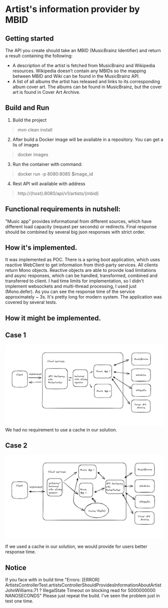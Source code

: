# Artist's information provider by MBID 

## Getting started

The API you create should take an MBID (MusicBrainz Identifier) and return a result containing the following:
- A description of the artist is fetched from MusicBrainz and Wikipedia resources. Wikipedia doesn’t contain any MBIDs so the mapping
between MBID and Wiki can be found in the MusicBrainz API.
- A list of all albums the artist has released and links to its corresponding album cover art. The albums can be found in MusicBrainz, but
the cover art is found in Cover Art Archive.

## Build and Run
1. Build the project
>mvn clean install
2. After build a Docker image will be available in a repository. You can get a lis of images
>docker images 
3. Run the container with command:
>docker run -p 8080:8085 $image_id
4. Rest API will available with address
>http://{host}:8080/api/v1/artists/{mbid}

## Functional requirements in nutshell:
"Music app" provides informational from different sources, which have different load capacity (request per seconds) or redirects. 
Final response should be combined by several big json responses with strict order.
## How it's implemented.
It was implemented as POC.
There is a spring boot application, which uses reactive WebClient to get information from third-party services.
All clients return Mono objects. Reactive objects are able to provide load limitations and async responses, which can be handled, 
transformed, combined and transferred to client.
I had time limits for implementation, so I didn't implement websockets and multi-thread processing, I used just (Mono.defer).
As you can see the response time of the service approximately ~ 3s. It's pretty long for modern system.
The application was covered by several tests.

## How it might be implemented.
## Case 1
<img src="highleveldesign.jpg">
We had no requirement to use a cache in our solution. 

## Case 2
<img src="highleveldesign2.jpg">

If we used a cache in our solution, we would provide for users better response time. 

## Notice
If you face with in build time "Errors:
[ERROR]   ArtistsControllerTest.artistsControllerShouldProvidesInformationAboutArtistJohnWilliams:71 ? IllegalState Timeout on blocking read for 5000000000 NANOSECONDS"
Please just repeat the build. 
I've seen the problem just in test one time.
